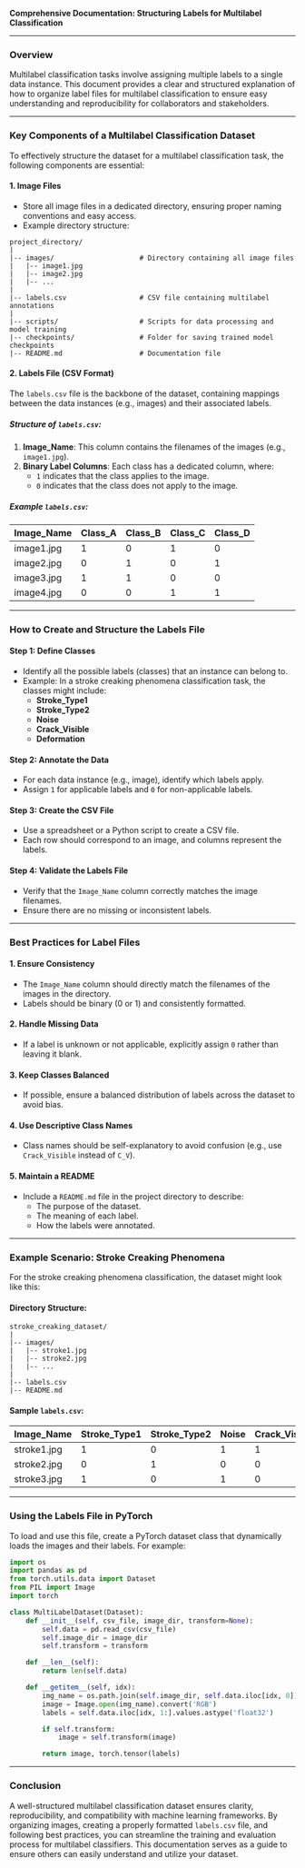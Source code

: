 **Comprehensive Documentation: Structuring Labels for Multilabel Classification**

---

### **Overview**
Multilabel classification tasks involve assigning multiple labels to a single data instance. This document provides a clear and structured explanation of how to organize label files for multilabel classification to ensure easy understanding and reproducibility for collaborators and stakeholders.

---

### **Key Components of a Multilabel Classification Dataset**
To effectively structure the dataset for a multilabel classification task, the following components are essential:

#### **1. Image Files**
- Store all image files in a dedicated directory, ensuring proper naming conventions and easy access.
- Example directory structure:

```
project_directory/
|
|-- images/                     # Directory containing all image files
|   |-- image1.jpg
|   |-- image2.jpg
|   |-- ...
|
|-- labels.csv                  # CSV file containing multilabel annotations
|
|-- scripts/                    # Scripts for data processing and model training
|-- checkpoints/                # Folder for saving trained model checkpoints
|-- README.md                   # Documentation file
```

#### **2. Labels File (CSV Format)**
The `labels.csv` file is the backbone of the dataset, containing mappings between the data instances (e.g., images) and their associated labels.

##### **Structure of `labels.csv`:**
1. **Image_Name**: This column contains the filenames of the images (e.g., `image1.jpg`).
2. **Binary Label Columns**: Each class has a dedicated column, where:
   - `1` indicates that the class applies to the image.
   - `0` indicates that the class does not apply to the image.

##### **Example `labels.csv`:**
| Image_Name   | Class_A | Class_B | Class_C | Class_D |
|--------------|---------|---------|---------|---------|
| image1.jpg   | 1       | 0       | 1       | 0       |
| image2.jpg   | 0       | 1       | 0       | 1       |
| image3.jpg   | 1       | 1       | 0       | 0       |
| image4.jpg   | 0       | 0       | 1       | 1       |

---

### **How to Create and Structure the Labels File**

#### **Step 1: Define Classes**
- Identify all the possible labels (classes) that an instance can belong to.
- Example: In a stroke creaking phenomena classification task, the classes might include:
  - **Stroke_Type1**
  - **Stroke_Type2**
  - **Noise**
  - **Crack_Visible**
  - **Deformation**

#### **Step 2: Annotate the Data**
- For each data instance (e.g., image), identify which labels apply.
- Assign `1` for applicable labels and `0` for non-applicable labels.

#### **Step 3: Create the CSV File**
- Use a spreadsheet or a Python script to create a CSV file.
- Each row should correspond to an image, and columns represent the labels.

#### **Step 4: Validate the Labels File**
- Verify that the `Image_Name` column correctly matches the image filenames.
- Ensure there are no missing or inconsistent labels.

---

### **Best Practices for Label Files**

#### **1. Ensure Consistency**
- The `Image_Name` column should directly match the filenames of the images in the directory.
- Labels should be binary (0 or 1) and consistently formatted.

#### **2. Handle Missing Data**
- If a label is unknown or not applicable, explicitly assign `0` rather than leaving it blank.

#### **3. Keep Classes Balanced**
- If possible, ensure a balanced distribution of labels across the dataset to avoid bias.

#### **4. Use Descriptive Class Names**
- Class names should be self-explanatory to avoid confusion (e.g., use `Crack_Visible` instead of `C_V`).

#### **5. Maintain a README**
- Include a `README.md` file in the project directory to describe:
  - The purpose of the dataset.
  - The meaning of each label.
  - How the labels were annotated.

---

### **Example Scenario: Stroke Creaking Phenomena**
For the stroke creaking phenomena classification, the dataset might look like this:

#### **Directory Structure:**
```
stroke_creaking_dataset/
|
|-- images/
|   |-- stroke1.jpg
|   |-- stroke2.jpg
|   |-- ...
|
|-- labels.csv
|-- README.md
```

#### **Sample `labels.csv`:**
| Image_Name   | Stroke_Type1 | Stroke_Type2 | Noise | Crack_Visible | Deformation |
|--------------|--------------|--------------|-------|---------------|-------------|
| stroke1.jpg  | 1            | 0            | 1     | 1             | 0           |
| stroke2.jpg  | 0            | 1            | 0     | 0             | 1           |
| stroke3.jpg  | 1            | 0            | 1     | 0             | 0           |

---

### **Using the Labels File in PyTorch**
To load and use this file, create a PyTorch dataset class that dynamically loads the images and their labels. For example:

```python
import os
import pandas as pd
from torch.utils.data import Dataset
from PIL import Image
import torch

class MultiLabelDataset(Dataset):
    def __init__(self, csv_file, image_dir, transform=None):
        self.data = pd.read_csv(csv_file)
        self.image_dir = image_dir
        self.transform = transform

    def __len__(self):
        return len(self.data)

    def __getitem__(self, idx):
        img_name = os.path.join(self.image_dir, self.data.iloc[idx, 0])
        image = Image.open(img_name).convert('RGB')
        labels = self.data.iloc[idx, 1:].values.astype('float32')

        if self.transform:
            image = self.transform(image)

        return image, torch.tensor(labels)
```

---

### **Conclusion**
A well-structured multilabel classification dataset ensures clarity, reproducibility, and compatibility with machine learning frameworks. By organizing images, creating a properly formatted `labels.csv` file, and following best practices, you can streamline the training and evaluation process for multilabel classifiers. This documentation serves as a guide to ensure others can easily understand and utilize your dataset.

